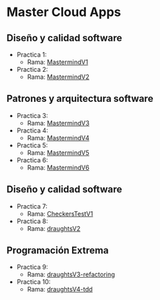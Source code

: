 # Master Cloud Apps

## Diseño y calidad software

 * Practica 1: 
    - Rama: [MastermindV1](https://github.com/franco87/mca/tree/mastermindV1)
 * Practica 2: 
    - Rama: [MastermindV2](https://github.com/franco87/mca/tree/mastermindV2)

## Patrones y arquitectura software

 * Practica 3: 
    - Rama: [MastermindV3](https://github.com/franco87/mca/tree/mastermindV3)   
 * Practica 4: 
    - Rama: [MastermindV4](https://github.com/franco87/mca/tree/mastermindV4)
 * Practica 5: 
    - Rama: [MastermindV5](https://github.com/franco87/mca/tree/mastermindV5)
 * Practica 6: 
    - Rama: [MastermindV6](https://github.com/franco87/mca/tree/mastermindV6)
 
## Diseño y calidad software

 * Practica 7:
    - Rama: [CheckersTestV1](https://github.com/franco87/mca/tree/checkersTestsV1)
 * Practica 8:
    - Rama: [draughtsV2](https://github.com/franco87/mca/tree/draughtsV2)
    
## Programación Extrema

 * Practica 9:
    - Rama: [draughtsV3-refactoring](https://github.com/franco87/mca/tree/draughtsV3-refactoring)
 * Practica 10:
    - Rama: [draughtsV4-tdd](https://github.com/franco87/mca/tree/draughtsV4-tdd)
 
